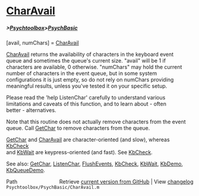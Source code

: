 # [CharAvail](CharAvail)
##### >[Psychtoolbox](Psychtoolbox)>[PsychBasic](PsychBasic)

[avail, numChars] = [CharAvail](CharAvail)  
  
[CharAvail](CharAvail) returns the availability of characters in the keyboard event  
queue and sometimes the queue's current size. "avail" will be 1 if  
characters are available, 0 otherwise.  "numChars" may hold the current  
number of characters in the event queue, but in some system  
configurations it is just empty, so do not rely on numChars providing  
meaningful results, unless you've tested it on your specific setup.  
  
Please read the 'help ListenChar' carefully to understand various  
limitations and caveats of this function, and to learn about - often  
better - alternatives.  
  
Note that this routine does not actually remove characters from the event  
queue. Call [GetChar](GetChar) to remove characters from the queue.  
  
[GetChar](GetChar) and [CharAvail](CharAvail) are character-oriented (and slow), whereas [KbCheck](KbCheck)  
and [KbWait](KbWait) are keypress-oriented (and fast). See [KbCheck](KbCheck).  
  
See also: [GetChar](GetChar), [ListenChar](ListenChar), [FlushEvents](FlushEvents), [KbCheck](KbCheck), [KbWait](KbWait), [KbDemo](KbDemo),  
[KbQueueDemo](KbQueueDemo).  




<div class="code_header" style="text-align:right;">
  <span style="float:left;">Path&nbsp;&nbsp;</span> <span class="counter">Retrieve <a href=
  "https://raw.github.com/Psychtoolbox-3/Psychtoolbox-3/beta/Psychtoolbox/PsychBasic/CharAvail.m">current version from GitHub</a> | View <a href=
  "https://github.com/Psychtoolbox-3/Psychtoolbox-3/commits/beta/Psychtoolbox/PsychBasic/CharAvail.m">changelog</a></span>
</div>
<div class="code">
  <code>Psychtoolbox/PsychBasic/CharAvail.m</code>
</div>

